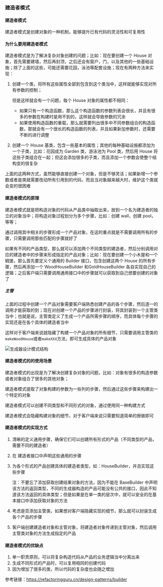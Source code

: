 ### 建造者模式

#### 建造者模式

建造者模式是创建对象的一种机制，能够提升已有代码的灵活性和可复用性

#### 为什么要用建造者模式

建造者模式是为了解决复杂对象创建的问题；比如：现在要创建一个 House 对象，首先需要建墙，然后再封顶，之后还会有窗户，门，以及其他的一些基础设施；除了上面的这些，可能还需要花园，泳池等配套设施；现在有两种方法来实现：

1. 创建一个类，将所有这些属性全部到包含到这个类当中，这样就能够实现对所有参数的控制；

   但是这样就会有一个问题，每个 House 对象的属性都不相同：

   - 如果只有一个构造函数，那么这个构造函数的参数列表会很长，并且有很多的参数在构建时是用不到的，这样就会导致参数的冗余
   - 如果使用构造函数的重载，那么就需要列出很多中不同参数组合的构造函数，那就会有一个很长的构造函数的列表，并且如果新加参数时，还需要不断的进行调整

2. 创建一个 House 基类，包含一些基本的属性；其他的每种基础设施都添加为一个子类，比如：花园成为 Garden 类，游泳池为 Pool 类，然后用 House 将这些子类组合在一起；但这会添加很多的子类，而且添加一个参数会使整个结构变的很复杂

上面的这两种方式，虽然能够直接创建一个对象，但是不够灵活；如果新增一个参数或者是类就需要改动所有引用到的代码，而且当对象越来越大时，维护这个类就会变的很困难

#### 建造者模式的原理

建造者模式就是把构造对象的代码从产品类中抽取出来，放到一个名为建造者的独立的对象当中；将构造对象过程划分为多个步骤，比如：创建 wall，创建 pool，等等；

通过调用其中相关的步骤形成一个产品对象，在这的重点就是不需要调用所有的步骤，只需要调用那些匹配的步骤就好了

如果有不同的产品类型，那么就可以添加两个不同类型的建造者，然后分别调用对应的建造者中的步骤来形成指定的产品对象；比如：现在要创建一个小木屋和一个碉堡，那么首先要定义个通用的 Builder 接口，包含创建这两个 House 的所有步骤，然后再添加一个 WoodHouseBuilder 和GoldHouseBuilder 各自实现自己的逻辑；之后客户端只需要调用通用接口中的步骤就可以获取到自己想要创建的对象了

##### 主管

上面的过程中创建一个产品对象需要客户端熟悉创建产品的各个步骤，然后逐一的调用才能获取的到；现在对创建一个产品的步骤进行封装，将其封装到一个主管类当中；也就是说，主管类定义了生成一个产品所需步骤的顺序，而具体每个步骤的实现还是在各个具体的建造者当中

这样对于客户端来说就隐藏了构建一个产品对象的所有细节，只需要调用主管类的`makeWoodHouse`或者`makeXXX`方法，即可生成具体的产品对象

![生成器设计模式结构](https://refactoringguru.cn/images/patterns/diagrams/builder/structure.png)

#### 建造者模式的的使用场景

建造者模式的出现是为了解决创建复杂对象的问题，比如：对象有很多的构造参数或者对象组合了很多的其他对象；

建造者模式提取了对象构建的参数为一些列的步骤，然后通过这些步骤来构建出一个特定的对象

建造者模式可以创建不同类型和不同形式的对象，通过使用同一种构建方式

建造者模式会隐藏构建对象的细节，对于客户端来说只需要知道简单的擦做即可

#### 建造者模式的实现方式

1. 清晰的定义通用步骤，确保它们可以创建所有形式的产品（不同类型的产品，需要不同的建造者）

2. 在 建造者接口中声明这些通用的步骤

3. 为各个形式的产品创建具体的建造者类型，如：HouseBuilder，并且实现这些步骤

   注：不要忘了添加获取创建结果对象的方法，因为不能在 BaseBuilder 中声明该方法的返回类型，不同的生成器构造的产品可能没有公共的接口，因此不知道该方法返回的具体类型；但是如果是在单一类的层次中，就可以安全的在基本接口中添加获取对象的方法

4. 考虑是否添加主管类，如果想对客户端隐藏实现的细节，那么就可以封装生成各个产品的步骤

5. 客户端创建建造者对象和主管对象，将建造者对象传递到主管对象，然后调用主管类对象的方法生成指定的产品

#### 建造者模式的优缺点

1. 单一职责原则，可以将复杂构造代码从产品的业务逻辑当中分离出来
2. 生成不同形式的产品时，可以复用相同的创建代码
3. 因为增加了很多的类，所以代码的复杂度也会随之增加

参考链接：https://refactoringguru.cn/design-patterns/builder